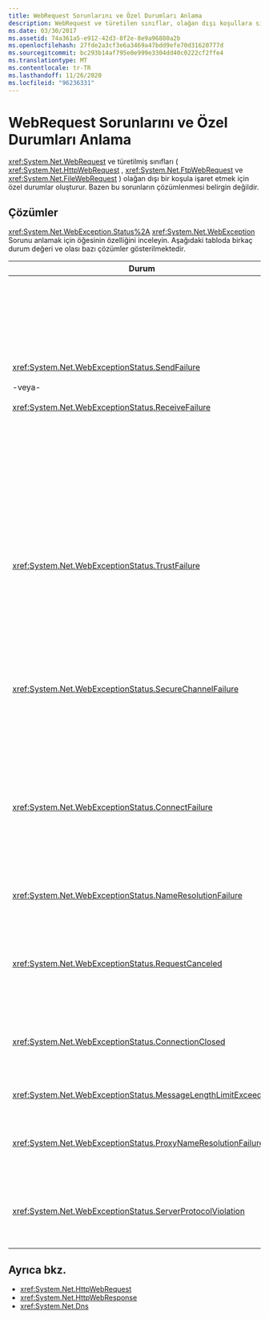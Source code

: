 ```yaml
---
title: WebRequest Sorunlarını ve Özel Durumları Anlama
description: WebRequest ve türetilen sınıflar, olağan dışı koşullara sinyal vermek için özel durumlar oluşturur. .NET Framework bu koşulları çözmek için bu olası çözümleri kullanın.
ms.date: 03/30/2017
ms.assetid: 74a361a5-e912-42d3-8f2e-8e9a96880a2b
ms.openlocfilehash: 27fde2a3cf3e6a3469a47bdd9efe70d31620777d
ms.sourcegitcommit: bc293b14af795e0e999e3304dd40c0222cf2ffe4
ms.translationtype: MT
ms.contentlocale: tr-TR
ms.lasthandoff: 11/26/2020
ms.locfileid: "96236331"
---
```

# <a name="understanding-webrequest-problems-and-exceptions"></a>WebRequest Sorunlarını ve Özel Durumları Anlama

<xref:System.Net.WebRequest> ve türetilmiş sınıfları ( <xref:System.Net.HttpWebRequest> , <xref:System.Net.FtpWebRequest> ve <xref:System.Net.FileWebRequest> ) olağan dışı bir koşula işaret etmek için özel durumlar oluşturur. Bazen bu sorunların çözümlenmesi belirgin değildir.  
  
## <a name="solutions"></a>Çözümler  

 <xref:System.Net.WebException.Status%2A> <xref:System.Net.WebException> Sorunu anlamak için öğesinin özelliğini inceleyin. Aşağıdaki tabloda birkaç durum değeri ve olası bazı çözümler gösterilmektedir.  
  
|Durum|Ayrıntılar|Çözüm|  
|------------|-------------|--------------|  
|<xref:System.Net.WebExceptionStatus.SendFailure><br /><br /> -veya-<br /><br /> <xref:System.Net.WebExceptionStatus.ReceiveFailure>|Temeldeki yuvada bir sorun var. Bağlantı sıfırlanmış olabilir.|Yeniden bağlanın ve isteği yeniden gönderin.<br /><br /> En son hizmet paketinin yüklü olduğundan emin olun.<br /><br /> Özelliğin değerini artırın <xref:System.Net.ServicePointManager.MaxServicePointIdleTime%2A?displayProperty=nameWithType> .<br /><br /> <xref:System.Net.HttpWebRequest.KeepAlive%2A?displayProperty=nameWithType>Olarak ayarlayın `false` .<br /><br /> Özelliği ile maksimum bağlantı sayısını artırın <xref:System.Net.ServicePointManager.DefaultConnectionLimit%2A> .<br /><br /> Ara sunucu yapılandırmasını denetleyin.<br /><br /> SSL kullanıyorsanız, sunucu işleminin sertifika deposuna erişim izni olduğundan emin olun.<br /><br /> Büyük miktarda veri gönderiyorsanız, <xref:System.Net.HttpWebRequest.AllowWriteStreamBuffering%2A> olarak ayarlayın `false` .|  
|<xref:System.Net.WebExceptionStatus.TrustFailure>|Sunucu sertifikası doğrulanamadı.|Internet Explorer 'ı kullanarak URI 'yi açmayı deneyin. IE tarafından görünen tüm güvenlik uyarılarını çözün. Güvenlik uyarısını çözemezseniz, döndüren öğesini uygulayan bir sertifika ilkesi sınıfı oluşturabilir <xref:System.Net.ICertificatePolicy> `true` ve bunu öğesine geçitirsiniz <xref:System.Net.ServicePointManager.CertificatePolicy%2A> .<br /><br /> Adresine bakın <https://support.microsoft.com/?id=823177> .<br /><br /> Sunucu sertifikasını imzalayan sertifika yetkilisinin sertifikasının, Internet Explorer 'daki güvenilir sertifika yetkilisi listesine eklendiğinden emin olun.<br /><br /> URL 'deki ana bilgisayar adının Sunucu sertifikasındaki ortak ad ile eşleştiğinden emin olun.|  
|<xref:System.Net.WebExceptionStatus.SecureChannelFailure>|SSL işleminde bir hata oluştu veya bir sertifika sorunu var.|.NET Framework sürüm 1,1 yalnızca SSL sürüm 3,0 ' i destekler. Sunucu yalnızca TLS sürüm 1,0 veya SSL sürüm 2,0 kullanıyorsa, özel durum oluşturulur. .NET Framework sürüm 2,0 ' e yükseltin ve <xref:System.Net.ServicePointManager.SecurityProtocol%2A> sunucusuyla eşleşecek şekilde ayarlayın.<br /><br /> İstemci sertifikası, sunucunun güvenmediğinden bir sertifika yetkilisi (CA) tarafından imzalandı. CA 'nın sertifikasını sunucuya yükler. Bkz. <https://support.microsoft.com/?id=332077>.<br /><br /> En son hizmet paketinin yüklü olduğundan emin olun.|  
|<xref:System.Net.WebExceptionStatus.ConnectFailure>|Bağlantı başarısız oldu.|Bir güvenlik duvarı veya proxy bağlantıyı engelliyor. Güvenlik duvarını veya ara sunucuyu bağlantıya izin verecek şekilde değiştirin.<br /><br /> <xref:System.Net.WebProxy>Oluşturucuyu () çağırarak istemci uygulamasında açıkça bir belirleyin <xref:System.Net.WebProxy> `WebServiceProxyClass.Proxy = new WebProxy("http://server:80", true)` .<br /><br /> Çalışan işlem kimliğinin WSPWSP.dll, HKLM\System\CurrentControlSet\Services\DnsCache veya HKLM\System\CurrentControlSet\Services\WinSock2. erişmek için gerekli izinlere sahip olduğundan emin olmak için FileMon veya Regmon komutunu çalıştırın|  
|<xref:System.Net.WebExceptionStatus.NameResolutionFailure>|Etki alanı adı hizmeti ana bilgisayar adını çözümleyemedi.|Proxy 'yi doğru şekilde yapılandırın. Bkz. <https://support.microsoft.com/?id=318140>.<br /><br /> Yüklü olan tüm virüsten koruma yazılımlarının veya güvenlik duvarının bağlantıyı engellemediğinden emin olun.|  
|<xref:System.Net.WebExceptionStatus.RequestCanceled>|<xref:System.Net.WebRequest.Abort%2A> çağrıldı veya bir hata oluştu.|Bu sorun, istemci veya sunucu üzerindeki ağır yükün kaynaklanıyor olabilir. Yükü azaltın.<br /><br /> Ayarı arttırın <xref:System.Net.ServicePointManager.DefaultConnectionLimit%2A> .<br /><br /> Bkz <https://support.microsoft.com/?id=821268> . Web hizmeti performans ayarlarını değiştirmek için.|  
|<xref:System.Net.WebExceptionStatus.ConnectionClosed>|Uygulama zaten kapatılmış olan bir yuvaya yazmaya çalıştı.|İstemci veya sunucu aşırı yüklendi. Yükü azaltın.<br /><br /> Ayarı arttırın <xref:System.Net.ServicePointManager.DefaultConnectionLimit%2A> .<br /><br /> Bkz <https://support.microsoft.com/?id=821268> . Web hizmeti performans ayarlarını değiştirmek için.|  
|<xref:System.Net.WebExceptionStatus.MessageLengthLimitExceeded>|İleti uzunluğundaki sınır kümesi ( <xref:System.Net.HttpWebRequest.MaximumResponseHeadersLength%2A> ) aşıldı.|Özelliğin değerini artırın <xref:System.Net.HttpWebRequest.MaximumResponseHeadersLength%2A> .|  
|<xref:System.Net.WebExceptionStatus.ProxyNameResolutionFailure>|Etki alanı adı hizmeti, proxy ana bilgisayar adını çözümleyemedi.|Proxy 'yi doğru şekilde yapılandırın. Bkz. <https://support.microsoft.com/?id=318140>.<br /><br /> <xref:System.Net.HttpWebRequest>Özelliğini olarak ayarlayarak proxy olmadan kullanmaya zorlayın <xref:System.Net.HttpWebRequest.Proxy%2A> `null` .|  
|<xref:System.Net.WebExceptionStatus.ServerProtocolViolation>|Sunucudan gelen yanıt geçerli bir HTTP yanıtı değil. Bu sorun, .NET Framework sunucu yanıtının HTTP 1,1 RFC ile uyumlu olmadığı algıladığında oluşur. Yanıtta hatalı üstbilgiler veya yanlış üstbilgi sınırlayıcıları içerdiğinde bu sorun oluşabilir. RFC 2616, HTTP 1,1 ve sunucudan yanıt için geçerli biçimi tanımlar. Daha fazla bilgi için bkz. [RFC 2616-HyperText aktarım protokolü--](https://tools.ietf.org/html/rfc2616) [Internet Mühendisliği görev gücü (IETF)](https://www.ietf.org/) Web sitesinde http/1.1.|İşlemin bir ağ izlemesini alın ve yanıttaki üstbilgileri inceleyin.<br /><br /> Uygulamanız, ayrıştırma olmadan sunucu yanıtı gerektiriyorsa (Bu bir güvenlik sorunu olabilir) `useUnsafeHeaderParsing` `true` yapılandırma dosyasında olarak ayarlanır. Bkz. [ \<httpWebRequest> öğesi (ağ ayarları)](../configure-apps/file-schema/network/httpwebrequest-element-network-settings.md).|  
  
## <a name="see-also"></a>Ayrıca bkz.

- <xref:System.Net.HttpWebRequest>
- <xref:System.Net.HttpWebResponse>
- <xref:System.Net.Dns>
